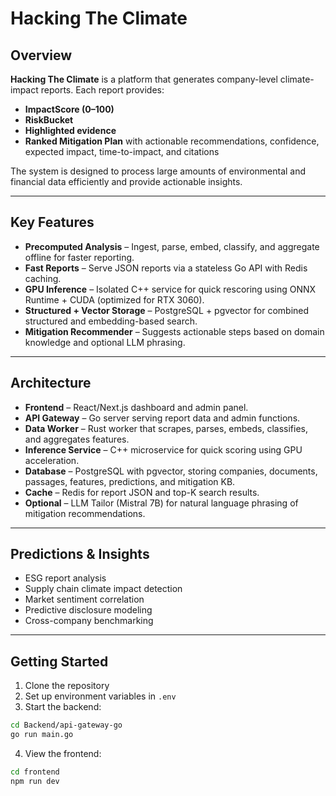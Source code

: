 # Hacking The Climate

## Overview
**Hacking The Climate** is a platform that generates company-level climate-impact reports. Each report provides:  

- **ImpactScore (0–100)**  
- **RiskBucket**  
- **Highlighted evidence**  
- **Ranked Mitigation Plan** with actionable recommendations, confidence, expected impact, time-to-impact, and citations  

The system is designed to process large amounts of environmental and financial data efficiently and provide actionable insights.

---

## Key Features

- **Precomputed Analysis** – Ingest, parse, embed, classify, and aggregate offline for faster reporting.  
- **Fast Reports** – Serve JSON reports via a stateless Go API with Redis caching.  
- **GPU Inference** – Isolated C++ service for quick rescoring using ONNX Runtime + CUDA (optimized for RTX 3060).  
- **Structured + Vector Storage** – PostgreSQL + pgvector for combined structured and embedding-based search.  
- **Mitigation Recommender** – Suggests actionable steps based on domain knowledge and optional LLM phrasing.

---

## Architecture

- **Frontend** – React/Next.js dashboard and admin panel.  
- **API Gateway** – Go server serving report data and admin functions.  
- **Data Worker** – Rust worker that scrapes, parses, embeds, classifies, and aggregates features.  
- **Inference Service** – C++ microservice for quick scoring using GPU acceleration.  
- **Database** – PostgreSQL with pgvector, storing companies, documents, passages, features, predictions, and mitigation KB.  
- **Cache** – Redis for report JSON and top-K search results.  
- **Optional** – LLM Tailor (Mistral 7B) for natural language phrasing of mitigation recommendations.

---

## Predictions & Insights

- ESG report analysis  
- Supply chain climate impact detection  
- Market sentiment correlation  
- Predictive disclosure modeling  
- Cross-company benchmarking  

---

## Getting Started

1. Clone the repository  
2. Set up environment variables in `.env`  
3. Start the backend:  
```bash
cd Backend/api-gateway-go
go run main.go
```
4. View the frontend:
```bash
cd frontend
npm run dev
```
